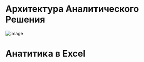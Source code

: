 # Архитектура Аналитического Решения
![image](https://github.com/NikTomski/data-engineering/assets/142725457/d97aa740-739c-430c-a89e-2e622c10e6d0)

# Анатитика в Excel
